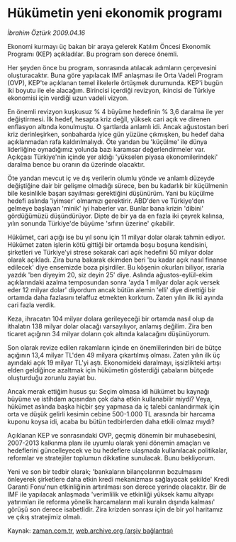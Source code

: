 # Hükümetin yeni ekonomik programı

*İbrahim Öztürk 2009.04.16*

<tr><td class="metin" colspan="2" style="padding-top: 20px; padding-left: 5px; padding-right: 10px;">Ekonomi kurmayı üç bakan bir araya gelerek Katılım Öncesi Ekonomik Programı (KEP) açıkladılar. Bu program son derece önemli.</td></tr><tr><td class="metin" colspan="2" style="padding-top: 20px; padding-left: 5px; padding-right: 10px;"><p>Her şeyden önce bu program, sonrasında atılacak adımların çerçevesini oluşturacaktır. Buna göre yapılacak IMF anlaşması ile Orta Vadeli Program (OVP), KEP'te açıklanan temel ilkelerle örtüşmek durumunda. KEP'i bugün iki boyutu ile ele alacağım. Birincisi içerdiği revizyon, ikincisi de Türkiye ekonomisi için verdiği uzun vadeli vizyon.
<p>En önemli revizyon kuşkusuz % 4 büyüme hedefinin % 3,6 daralma ile yer değiştirmesi. İlk hedef, hesapta kriz değil, yüksek cari açık ve direnen enflasyon altında konulmuştu. O şartlarda anlamlı idi. Ancak ağustostan beri kriz derinleşirken, sonbaharda iyice gün yüzüne çıkmışken, bu hedef daha açıklanmadan rafa kaldırılmalıydı. Öte yandan bu 'küçülme' ile dünya liderliğine oynadığımız yolunda bazı karamsar değerlendirmeler var. Açıkçası Türkiye'nin içinde yer aldığı 'yükselen piyasa ekonomilerindeki' daralma bence bu oranın da üzerinde olacaktır.
<p>Öte yandan mevcut iç ve dış verilerin olumlu yönde ve anlamlı düzeyde değiştiğine dair bir gelişme olmadığı sürece, ben bu kadarlık bir küçülmenin bile kesinlikle başarı sayılması gerektiğini düşünürüm. Yani bu küçülme hedefi aslında 'iyimser' olmamızı gerektirir. ABD'den ve Türkiye'den gelmeye başlayan 'minik' iyi haberler var. Bunlar bana krizin 'dibini' gördüğümüzü düşündürüyor. Dipte de bir ya da en fazla iki çeyrek kalınsa, yılın sonunda Türkiye'de büyüme 'sıfırın üzerine' çıkabilir.
<p>Hükümet, cari açığı ise bu yıl sonu için 11 milyar dolar olarak tahmin ediyor. Hükümet zaten işlerin kötü gittiği bir ortamda boşu boşuna kendisini, şirketleri ve Türkiye'yi strese sokarak cari açık hedefini 50 milyar dolar olarak açıkladı. Zira buna bakarak ekimden beri 'bu kadar açık nasıl finanse edilecek' diye ensemizde boza pişirdiler. Bu köşenin okurları biliyor, ısrarla yazdık 'ben diyeyim 20, siz deyin 25' diye. Aslında ağustos-eylül-ekim açıklarındaki azalma temposundan sonra 'ayda 1 milyar dolar açık versek eder 12 milyar dolar' diyordum ancak bütün alemin 'elli' diye direttiği bir ortamda daha fazlasını telaffuz etmekten korktum. Zaten yılın ilk iki ayında cari fazla verdik.
<p>Keza, ihracatın 104 milyar dolara gerileyeceği bir ortamda nasıl olup da ithalatın 138 milyar dolar olacağı varsayılıyor, anlamış değilim. Zira ben ticaret açığının 34 milyar doların çok altında kalacağını düşünüyorum.
<p>Son olarak revize edilen rakamların içinde en önemlilerinden biri de bütçe açığının 13,4 milyar TL'den 49 milyara çıkartılmış olması. Zaten yılın ilk üç ayındaki açık 19 milyar TL'yi aştı. Ekonomideki daralmayı, işsizlikteki artışı elden geldiğince azaltmak için hükümetin gösterdiği çabaların bütçede oluşturduğu zorunlu zayiat bu.
<p>Ancak merak ettiğim husus şu: Seçim olmasa idi hükümet bu kaynağı büyüme ve istihdam açısından çok daha etkin kullanabilir miydi? Veya, hükümet aslında başka hiçbir şey yapmasa da iç talebi canlandırmak için orta ve düşük gelirli kesimin cebine 500-1.000 TL arasında bir harcama kuponu koysa idi, acaba bu bütün tedbirlerden daha etkili olmaz mıydı?
<p>Açıklanan KEP ve sonrasındaki OVP, geçmiş dönemin bir muhasebesini, 2007-2013 kalkınma planı ile uyumlu olarak yeni dönemin amaçları ve hedeflerini güncelleyecek ve bu hedeflere ulaşmada kullanılacak politikalar, reformlar ve stratejiler toplumun dikkatine sunulacak. Bunu bekliyorum.
<p>Yeni ve son bir tedbir olarak; 'bankaların bilançolarının bozulmasını önleyerek şirketlere daha etkin kredi mekanizması sağlayacak şekilde' Kredi Garanti Fonu'nun etkinliğinin artırılması son derece yerinde olacaktır. Bir de IMF ile yapılacak anlaşmada 'verimlilik ve etkinliği yüksek kamu altyapı yatırımları ile reforma yönelik harcamaların mali kuralın dışında kalması' görüşü son derece isabetlidir. Zira krizden sonrası için de bir yol haritamız ve çıkış stratejimiz olmalı.<br/></p></p></p></p></p></p></p></p></p></td></tr>

Kaynak: [zaman.com.tr](http://zaman.com.tr/yazar.do?yazino=837851), [web.archive.org (arşiv bağlantısı)](http://web.archive.org/web/20090417064729/http://www.zaman.com.tr:80/yazar.do?yazino=837851)
